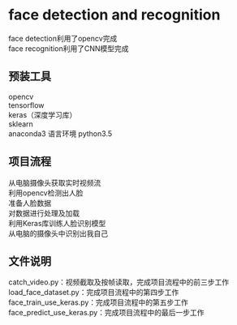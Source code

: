 ﻿face detection and recognition
==
face detection利用了opencv完成\
face recognition利用了CNN模型完成

预装工具 
--
opencv\
tensorflow\
keras（深度学习库）\
sklearn\
anaconda3 语言环境 python3.5

项目流程 
--
从电脑摄像头获取实时视频流\
利用opencv检测出人脸\
准备人脸数据\
对数据进行处理及加载\
利用Keras库训练人脸识别模型\
从电脑的摄像头中识别出我自己

文件说明
--
catch_video.py：视频截取及按帧读取，完成项目流程中的前三步工作\
load_face_dataset.py：完成项目流程中的第四步工作\
face_train_use_keras.py：完成项目流程中的第五步工作\
face_predict_use_keras.py：完成项目流程中的最后一步工作
